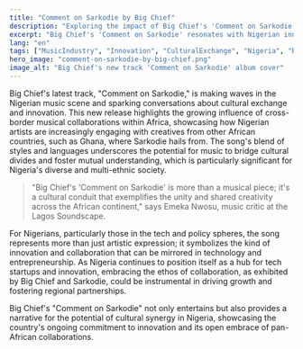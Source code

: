 ```yaml
---
title: "Comment on Sarkodie by Big Chief"
description: "Exploring the impact of Big Chief's 'Comment on Sarkodie' on Nigeria's tech and policy landscape."
excerpt: "Big Chief's 'Comment on Sarkodie' resonates with Nigerian innovation."
lang: "en"
tags: ["MusicIndustry", "Innovation", "CulturalExchange", "Nigeria", "BigChief"]
hero_image: "comment-on-sarkodie-by-big-chief.png"
image_alt: "Big Chief's new track 'Comment on Sarkodie' album cover"
---
```


Big Chief's latest track, "Comment on Sarkodie," is making waves in the Nigerian music scene and sparking conversations about cultural exchange and innovation. This new release highlights the growing influence of cross-border musical collaborations within Africa, showcasing how Nigerian artists are increasingly engaging with creatives from other African countries, such as Ghana, where Sarkodie hails from. The song's blend of styles and languages underscores the potential for music to bridge cultural divides and foster mutual understanding, which is particularly significant for Nigeria's diverse and multi-ethnic society.

> "Big Chief's 'Comment on Sarkodie' is more than a musical piece; it's a cultural conduit that exemplifies the unity and shared creativity across the African continent," says Emeka Nwosu, music critic at the Lagos Soundscape.

For Nigerians, particularly those in the tech and policy spheres, the song represents more than just artistic expression; it symbolizes the kind of innovation and collaboration that can be mirrored in technology and entrepreneurship. As Nigeria continues to position itself as a hub for tech startups and innovation, embracing the ethos of collaboration, as exhibited by Big Chief and Sarkodie, could be instrumental in driving growth and fostering regional partnerships.

Big Chief's "Comment on Sarkodie" not only entertains but also provides a narrative for the potential of cultural synergy in Nigeria, showcasing the country's ongoing commitment to innovation and its open embrace of pan-African collaborations.